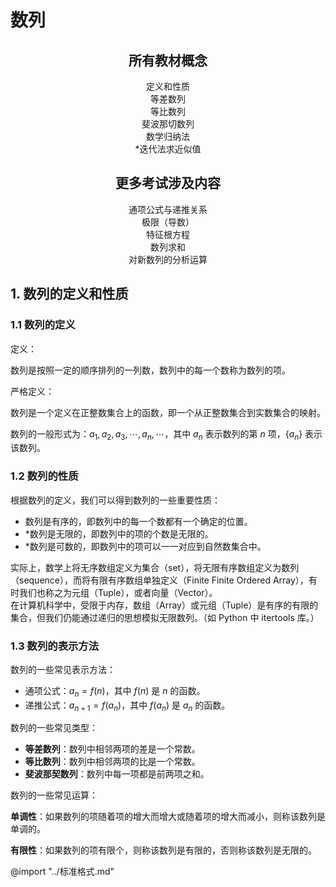 <!-- markdownlint-disable MD033 -->
# 数列

<h2 style = "text-align : center;"> 所有教材概念 </h2>

<ul style="text-align: center; padding-left:0;list-style-type: none;" >
    <li>定义和性质</li>
    <li>等差数列</li>
    <li>等比数列</li>
    <li>斐波那切数列</li>
    <li>数学归纳法</li>
    <li>*迭代法求近似值</li>
</ul>

<h2 style = "text-align : center;"> 更多考试涉及内容 </h2>

<ul style="text-align: center; padding-left:0;list-style-type: none;" >
    <li>通项公式与递推关系</li>
    <li>极限（导数）</li>
    <li>特征根方程</li>
    <li>数列求和</li>
    <li>对新数列的分析运算</li>
</ul>


## 1. 数列的定义和性质

### 1.1 数列的定义

<div class = "course">
    <span class="topicc">定义：</span>
    <p>数列是按照一定的顺序排列的一列数，数列中的每一个数称为数列的项。</p>
</div>

<div class="extra_c">
    <span class="topice">严格定义：</span>
    <p>数列是一个定义在正整数集合上的函数，即一个从正整数集合到实数集合的映射。</p>
</div>

数列的一般形式为：$a_1, a_2, a_3, \cdots, a_n, \cdots$，其中 $a_n$ 表示数列的第 $n$ 项，$\{a_n\}$ 表示该数列。

### 1.2 数列的性质

根据数列的定义，我们可以得到数列的一些重要性质：

- 数列是有序的，即数列中的每一个数都有一个确定的位置。
- *数列是无限的，即数列中的项的个数是无限的。
- *数列是可数的，即数列中的项可以一一对应到自然数集合中。

<div class="extra_c">
    实际上，数学上将无序数组定义为集合（set），将无限有序数组定义为数列（sequence），而将有限有序数组单独定义（Finite Finite Ordered Array），有时我们也称之为元组（Tuple），或者向量（Vector）。
</div>


<div class="extra_c">
    在计算机科学中，受限于内存，数组（Array）或元组（Tuple）是有序的有限的集合，但我们仍能通过递归的思想模拟无限数列。（如 Python 中 itertools 库。）
</div>

### 1.3 数列的表示方法

数列的一些常见表示方法：

- 通项公式：$a_n = f(n)$，其中 $f(n)$ 是 $n$ 的函数。
- 递推公式：$a_{n+1} = f(a_n)$，其中 $f(a_n)$ 是 $a_n$ 的函数。

数列的一些常见类型：

- **等差数列**：数列中相邻两项的差是一个常数。
- **等比数列**：数列中相邻两项的比是一个常数。
- **斐波那契数列**：数列中每一项都是前两项之和。

数列的一些常见运算：





**单调性**：如果数列的项随着项的增大而增大或随着项的增大而减小，则称该数列是单调的。

**有限性**：如果数列的项有限个，则称该数列是有限的，否则称该数列是无限的。









<!-- markdownlint-enable MD033 -->

@import "../标准格式.md"




